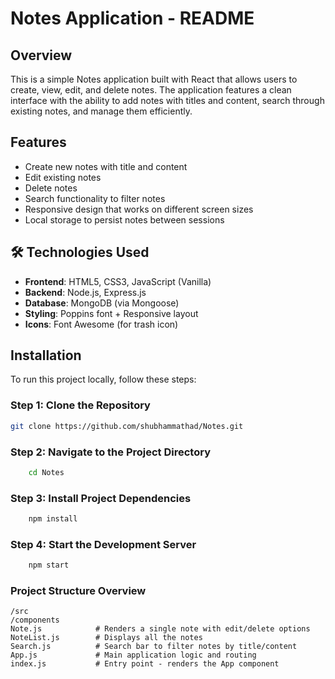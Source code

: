 # Notes Application - README

## Overview

This is a simple Notes application built with React that allows users to create, view, edit, and delete notes. The application features a clean interface with the ability to add notes with titles and content, search through existing notes, and manage them efficiently.

## Features

- Create new notes with title and content
- Edit existing notes
- Delete notes
- Search functionality to filter notes
- Responsive design that works on different screen sizes
- Local storage to persist notes between sessions


## 🛠️ Technologies Used

- **Frontend**: HTML5, CSS3, JavaScript (Vanilla)
- **Backend**: Node.js, Express.js
- **Database**: MongoDB (via Mongoose)
- **Styling**: Poppins font + Responsive layout
- **Icons**: Font Awesome (for trash icon)

  
## Installation

To run this project locally, follow these steps:

### Step 1: Clone the Repository

```bash
git clone https://github.com/shubhammathad/Notes.git
```
### Step 2: Navigate to the Project Directory
```bash
    cd Notes
```
### Step 3: Install Project Dependencies
```bash
    npm install
```
###  Step 4: Start the Development Server

```bash
    npm start

```


### Project Structure Overview

    /src
    /components
    Note.js            # Renders a single note with edit/delete options
    NoteList.js        # Displays all the notes
    Search.js          # Search bar to filter notes by title/content
    App.js             # Main application logic and routing
    index.js           # Entry point - renders the App component
